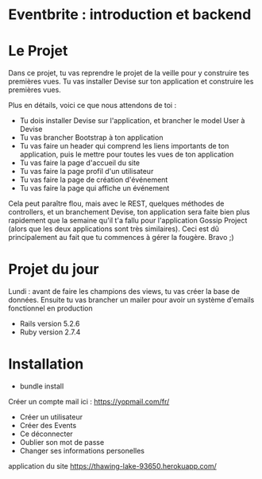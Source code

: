 # Eventbrite : introduction et backend

# Le Projet

Dans ce projet, tu vas reprendre le projet de la veille pour y construire tes premières vues. Tu vas installer Devise sur ton application et construire les premières vues.

Plus en détails, voici ce que nous attendons de toi :

* Tu dois installer Devise sur l'application, et brancher le model User à Devise
* Tu vas brancher Bootstrap à ton application
* Tu vas faire un header qui comprend les liens importants de ton application, puis le mettre pour toutes les vues de ton application
* Tu vas faire la page d'accueil du site
* Tu vas faire la page profil d'un utilisateur
* Tu vas faire la page de création d'événement
* Tu vas faire la page qui affiche un événement

Cela peut paraître flou, mais avec le REST, quelques méthodes de controllers, et un branchement Devise, ton application sera faite bien plus rapidement que la semaine qu'il t'a fallu pour l'application Gossip Project (alors que les deux applications sont très similaires). Ceci est dû principalement au fait que tu commences à gérer la fougère. Bravo ;)

# Projet du jour

Lundi : avant de faire les champions des views, tu vas créer la base de données. Ensuite tu vas brancher un mailer pour avoir un système d'emails fonctionnel en production

* Rails version 5.2.6
* Ruby version 2.7.4

# Installation

* bundle install

Créer un compte mail ici : https://yopmail.com/fr/

* Créer un utilisateur
* Créer des Events
* Ce déconnecter
* Oublier son mot de passe
* Changer ses informations personelles



application du site https://thawing-lake-93650.herokuapp.com/


